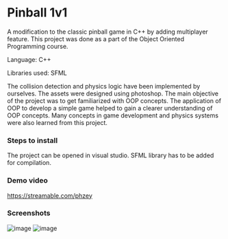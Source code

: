# Pinball 1v1

A modification to the classic pinball game in C++ by adding multiplayer feature. This project was done as a part of the Object Oriented Programming course.

Language: C++

Libraries used: SFML

The collision detection and physics logic have been implemented by ourselves. The assets were designed using photoshop. The main objective of the project was to get familiarized with OOP concepts. The application of OOP to develop a simple game helped to gain a clearer understanding of OOP concepts. Many concepts in game development and physics systems were also learned from this project.

### Steps to install
The project can be opened in visual studio. SFML library has to be added for compilation.

### Demo video
https://streamable.com/phzey

### Screenshots
![image](https://i.imgur.com/YZwivFW.png)
![image](https://i.imgur.com/TSPaiks.png)
